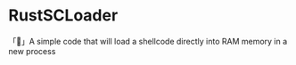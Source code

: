 # RustSCLoader
「🔄」A simple code that will load a shellcode directly into RAM memory in a new process
